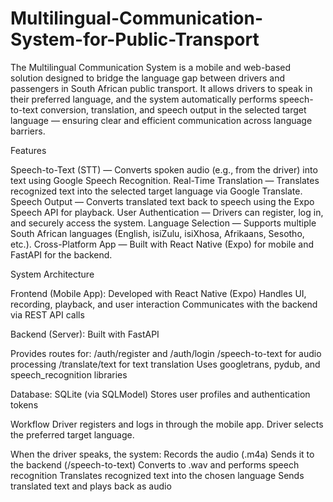 # Multilingual-Communication-System-for-Public-Transport
The Multilingual Communication System is a mobile and web-based solution designed to bridge the language gap between drivers and passengers in South African public transport.
It allows drivers to speak in their preferred language, and the system automatically performs speech-to-text conversion, translation, and speech output in the selected target language — ensuring clear and efficient communication across language barriers.

Features

Speech-to-Text (STT) — Converts spoken audio (e.g., from the driver) into text using Google Speech Recognition.
Real-Time Translation — Translates recognized text into the selected target language via Google Translate.
Speech Output — Converts translated text back to speech using the Expo Speech API for playback.
User Authentication — Drivers can register, log in, and securely access the system.
Language Selection — Supports multiple South African languages (English, isiZulu, isiXhosa, Afrikaans, Sesotho, etc.).
Cross-Platform App — Built with React Native (Expo) for mobile and FastAPI for the backend.

System Architecture

Frontend (Mobile App):
Developed with React Native (Expo)
Handles UI, recording, playback, and user interaction
Communicates with the backend via REST API calls

Backend (Server):
Built with FastAPI

Provides routes for:
/auth/register and /auth/login
/speech-to-text for audio processing
/translate/text for text translation
Uses googletrans, pydub, and speech_recognition libraries

Database:
SQLite (via SQLModel)
Stores user profiles and authentication tokens

Workflow
Driver registers and logs in through the mobile app.
Driver selects the preferred target language.

When the driver speaks, the system:
Records the audio (.m4a)
Sends it to the backend (/speech-to-text)
Converts to .wav and performs speech recognition
Translates recognized text into the chosen language
Sends translated text and plays back as audio
